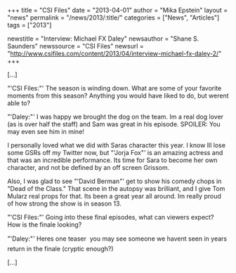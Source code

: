 +++
title = "CSI Files"
date = "2013-04-01"
author = "Mika Epstein"
layout = "news"
permalink = "/news/2013/:title/"
categories = ["News", "Articles"]
tags = ["2013"]

newstitle = "Interview: Michael FX Daley"
newsauthor = "Shane S. Saunders"
newssource = "CSI Files"
newsurl = "http://www.csifiles.com/content/2013/04/interview-michael-fx-daley-2/"
+++

[...]

"'CSI Files:"' The season is winding down. What are some of your favorite moments from this season? Anything you would have liked to do, but werent able to?

"'Daley:"' I was happy we brought the dog on the team. Im a real dog lover (as is over half the staff) and Sam was great in his episode. SPOILER: You may even see him in mine!

I personally loved what we did with Saras character this year. I know Ill lose some GSRs off my Twitter now, but "'Jorja Fox"' is an amazing actress and that was an incredible performance. Its time for Sara to become her own character, and not be defined by an off screen Grissom.

Also, I was glad to see "'David Berman"' get to show his comedy chops in "Dead of the Class." That scene in the autopsy was brilliant, and I give Tom Mularz real props for that. Its been a great year all around. Im really proud of how strong the show is in season 13.

"'CSI Files:"' Going into these final episodes, what can viewers expect? How is the finale looking?

"'Daley:"' Heres one teaser  you may see someone we havent seen in years return in the finale (cryptic enough?)

[...]

